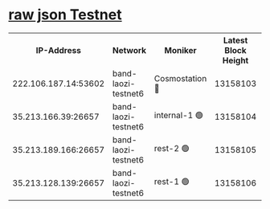 
[raw json Testnet](https://rpc-check.bandt.stavr.tech/bandt/rpcbandt_result.json)
=

<table><tr><th>IP-Address</th><th>Network</th><th>Moniker</th><th>Latest Block Height</th><th>Earliest Block Height</th><th>Catching Up</th><th>Voting Power</th><th>Scan Time</th></tr><tr><td>222.106.187.14:53602</td><td>band-laozi-testnet6</td><td>Cosmostation 🔴</td><td>13158103</td><td>9380001</td><td>False</td><td>2203223</td><td>2023-11-22T14:37:35.863312652UTC</td></tr><tr><td>35.213.166.39:26657</td><td>band-laozi-testnet6</td><td>internal-1 🟢</td><td>13158104</td><td>13058104</td><td>False</td><td>0</td><td>2023-11-22T14:37:39.110274255UTC</td></tr><tr><td>35.213.189.166:26657</td><td>band-laozi-testnet6</td><td>rest-2 🟢</td><td>13158105</td><td>13058105</td><td>False</td><td>0</td><td>2023-11-22T14:37:40.333727374UTC</td></tr><tr><td>35.213.128.139:26657</td><td>band-laozi-testnet6</td><td>rest-1 🟢</td><td>13158106</td><td>13058106</td><td>False</td><td>0</td><td>2023-11-22T14:37:43.566624760UTC</td></tr></table>
